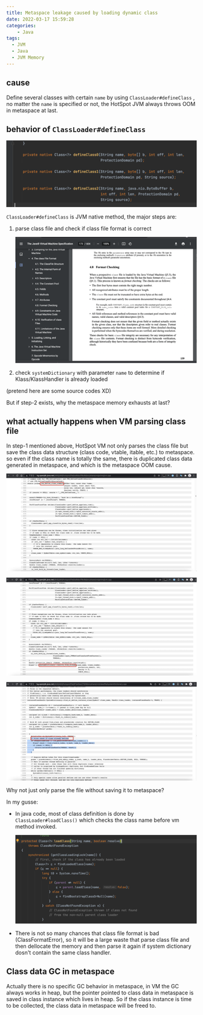 ```yaml
---
title: Metaspace leakage caused by loading dynamic class
date: 2022-03-17 15:59:28
categories: 
	- Java
tags:
  - JVM
  - Java
  - JVM Memory
---
```


## cause

Define several classes with certain `name` by using `ClassLoader#defineClass` , no matter the `name` is specified or not, the HotSpot JVM always throws OOM in metaspace at last.

## behavior of `ClassLoader#defineClass`

![defineClass](jvm-metaspace-leakage-caused-by-loading-dynamic-class/0.png)

`ClassLoader#defineClass` is JVM native method, the major steps are:

1. parse class file and check if class file format is correct
   
   ![vm specification](jvm-metaspace-leakage-caused-by-loading-dynamic-class/1.png)

2. check `systemDictionary` with parameter `name` to determine if Klass/KlassHandler is already loaded

(pretend here are some source codes XD)

But if step-2 exists, why the metaspace memory exhausts at last?

## what actually happens when VM parsing class file

In step-1 mentioned above, HotSpot VM not only parses the class file but save the class data structure (class code, vtable, itable, etc.) to metaspace. so even if the class name is totally the same, there is duplicated class data generated in metaspace, and which is the metaspace OOM cause.

![native define class](jvm-metaspace-leakage-caused-by-loading-dynamic-class/2.png)

![find klass in dict](jvm-metaspace-leakage-caused-by-loading-dynamic-class/3.png)

![check if class already defined](jvm-metaspace-leakage-caused-by-loading-dynamic-class/4.png)

Why not just only parse the file without saving it to metaspace?

In my gusse:

- In java code, most of class definition is done by `ClassLoader#loadClass()` which checks the class name before vm method invoked.
  
  ![loadClass in java](jvm-metaspace-leakage-caused-by-loading-dynamic-class/5.png)

- There is not so many chances that class file format is bad (ClassFormatError), so it will be a large waste that parse class file and then dellocate the memory and then parse it again if system dictionary dosn't contain the same class handler.

## Class data GC in metaspace

Actually there is no specific GC behavior in metaspace, in VM the GC always works in heap, but the pointer pointed to class data in metaspace is saved in class instance which lives in heap. So if the class instance is time to be collected, the class data in metaspace will be freed to.
